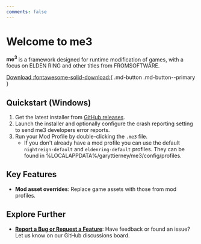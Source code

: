 ```yaml
---
comments: false
---
```


# Welcome to me3

**me<sup>3</sup>** is a framework designed for runtime modification of games, with a focus on ELDEN RING and other titles from FROMSOFTWARE.

[Download :fontawesome-solid-download:](https://github.com/garyttierney/me3){ .md-button .md-button--primary }

## Quickstart (Windows)

1. Get the latest installer from [GitHub releases](https://github.com/garyttierney/me3/releases/latest).
2. Launch the installer and optionally configure the crash reporting setting to send me3 developers error reports.
3. Run your Mod Profile by double-clicking the `.me3` file.
   - If you don't already have a mod profile you can use the default `nightreign-default` and `eldenring-default` profiles. They can be found in %LOCALAPPDATA%/garyttierney/me3/config/profiles.

## Key Features

- **Mod asset overrides**: Replace game assets with those from mod profiles.

## Explore Further

- **[Report a Bug or Request a Feature](https://github.com/garyttierney/me3/discussions)**: Have feedback or found an issue? Let us know on our GitHub discussions board.
